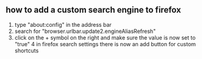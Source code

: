 ## how to add a custom search engine to firefox

1. type "about:config" in the address bar
2. search for "browser.urlbar.update2.engineAliasRefresh"
3. click on the + symbol on the right and make sure the value is now set to "true"
4 in firefox search settings there is now an add button for custom shortcuts
